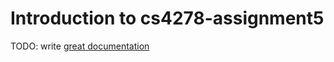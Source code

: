# Introduction to cs4278-assignment5

TODO: write [great documentation](http://jacobian.org/writing/what-to-write/)
